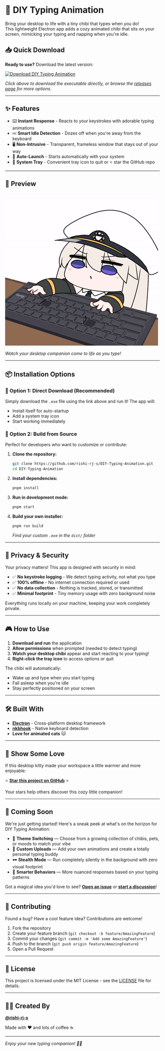 # 🐾 DIY Typing Animation

Bring your desktop to life with a tiny chibi that types when you do!  
This lightweight Electron app adds a cozy animated chibi that sits on your screen, mimicking your typing and napping when you're idle.

## 📥 Quick Download

**Ready to use?** Download the latest version:

[![Download DIY Typing Animation](https://img.shields.io/badge/Download-DIY%20Typing%20Animation.exe-blue?style=for-the-badge&logo=windows)](https://github.com/rishi-rj-s/DIY-Typing-Animation/raw/main/DIY%20Typing%20Animation.exe)

*Click above to download the executable directly, or browse the [releases page](https://github.com/rishi-rj-s/DIY-Typing-Animation/releases) for more options.*

---

## ✨ Features

- ⌨️ **Instant Response** - Reacts to your keystrokes with adorable typing animations  
- 💤 **Smart Idle Detection** - Dozes off when you're away from the keyboard  
- 🖥️ **Non-Intrusive** - Transparent, frameless window that stays out of your way  
- 🚀 **Auto-Launch** - Starts automatically with your system  
- 🐾 **System Tray** - Convenient tray icon to quit or ⭐ star the GitHub repo

---

## 📸 Preview

![Typing chibi Animation](./assets/typing.gif)

*Watch your desktop companion come to life as you type!*

---

## 📦 Installation Options

### 🎯 Option 1: Direct Download (Recommended)
Simply download the `.exe` file using the link above and run it! The app will:
- Install itself for auto-startup
- Add a system tray icon
- Start working immediately

### 🔧 Option 2: Build from Source

Perfect for developers who want to customize or contribute:

1. **Clone the repository:**
   ```bash
   git clone https://github.com/rishi-rj-s/DIY-Typing-Animation.git
   cd DIY-Typing-Animation
   ```

2. **Install dependencies:**
   ```bash
   pnpm install
   ```

3. **Run in development mode:**
   ```bash
   pnpm start
   ```

4. **Build your own installer:**
   ```bash
   pnpm run build
   ```
   *Find your custom `.exe` in the `dist/` folder*

---

## 🔐 Privacy & Security

Your privacy matters! This app is designed with security in mind:

- ✅ **No keystroke logging** - We detect typing activity, not what you type
- ✅ **100% offline** - No internet connection required or used
- ✅ **No data collection** - Nothing is tracked, stored, or transmitted
- ✅ **Minimal footprint** - Tiny memory usage with zero background noise

Everything runs locally on your machine, keeping your work completely private.

---

## 🎮 How to Use

1. **Download and run** the application
2. **Allow permissions** when prompted (needed to detect typing)
3. **Watch your desktop chibi** appear and start reacting to your typing!
4. **Right-click the tray icon** to access options or quit

The chibi will automatically:
- Wake up and type when you start typing
- Fall asleep when you're idle
- Stay perfectly positioned on your screen

---

## 🛠️ Built With

- **[Electron](https://electronjs.org/)** - Cross-platform desktop framework
- **[nkbhook](https://www.npmjs.com/package/nkbhook)** - Native keyboard detection
- **Love for animated cats** 🐱

---

## 💖 Show Some Love

If this desktop kitty made your workspace a little warmer and more enjoyable:

⭐ **[Star this project on GitHub](https://github.com/rishi-rj-s/DIY-Typing-Animation)** ⭐

Your stars help others discover this cozy little companion!

---

## 🔮 Coming Soon

We're just getting started! Here's a sneak peek at what's on the horizon for DIY Typing Animation:

- 🎨 **Theme Switching** — Choose from a growing collection of chibis, pets, or moods to match your vibe
- 🧱 **Custom Uploads** — Add your own animations and create a totally personal typing buddy
- 🕶️ **Stealth Mode** — Run completely silently in the background with zero visual footprint
- 🧠 **Smarter Behaviors** — More nuanced responses based on your typing patterns

Got a magical idea you'd love to see? **[Open an issue](https://github.com/rishi-rj-s/DIY-Typing-Animation/issues)** or **[start a discussion](https://github.com/rishi-rj-s/DIY-Typing-Animation/discussions)**!

---

## 🤝 Contributing

Found a bug? Have a cool feature idea? Contributions are welcome!

1. Fork the repository
2. Create your feature branch (`git checkout -b feature/AmazingFeature`)
3. Commit your changes (`git commit -m 'Add some AmazingFeature'`)
4. Push to the branch (`git push origin feature/AmazingFeature`)
5. Open a Pull Request

---

## 📄 License

This project is licensed under the MIT License - see the [LICENSE](LICENSE) file for details.

---

## 👨‍💻 Created By

**[@rishi-rj-s](https://github.com/rishi-rj-s)**

Made with ❤️ and lots of coffee ☕

---

*Enjoy your new typing companion! 🐾✨*